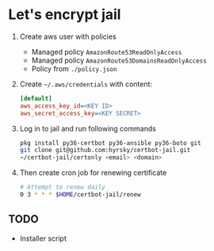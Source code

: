 # Let's encrypt jail

1. Create aws user with policies
    * Managed policy ``AmazonRoute53ReadOnlyAccess`` 
    * Managed policy ``AmazonRoute53DomainsReadOnlyAccess``
    * Policy from ``./policy.json``


2. Create ``~/.aws/credentials`` with content:
    ```ini
    [default]
    aws_access_key_id=<KEY ID>
    aws_secret_access_key=<KEY SECRET>
    ```

3. Log in to jail and run following commands
    ```sh
    pkg install py36-certbot py36-ansible py36-boto git
    git clone git@github.com:hyrsky/certbot-jail.git
    ~/certbot-jail/certonly <email> <domain>
    ```

4. Then create cron job for renewing certificate
    ```sh
    # Attempt to renew daily
    0 3 * * * $HOME/certbot-jail/renew
    ```

## TODO
* Installer script
